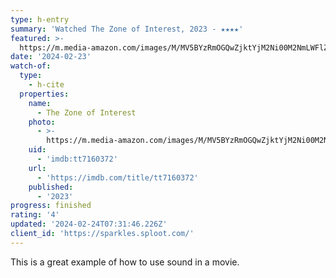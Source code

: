 ```yaml
---
type: h-entry
summary: 'Watched The Zone of Interest, 2023 - ★★★★'
featured: >-
  https://m.media-amazon.com/images/M/MV5BYzRmOGQwZjktYjM2Ni00M2NmLWFlZDYtZGFhM2RkM2VhZDI1XkEyXkFqcGdeQXVyMTM1NjM2ODg1._V1_SX300.jpg
date: '2024-02-23'
watch-of:
  type:
    - h-cite
  properties:
    name:
      - The Zone of Interest
    photo:
      - >-
        https://m.media-amazon.com/images/M/MV5BYzRmOGQwZjktYjM2Ni00M2NmLWFlZDYtZGFhM2RkM2VhZDI1XkEyXkFqcGdeQXVyMTM1NjM2ODg1._V1_SX300.jpg
    uid:
      - 'imdb:tt7160372'
    url:
      - 'https://imdb.com/title/tt7160372'
    published:
      - '2023'
progress: finished
rating: '4'
updated: '2024-02-24T07:31:46.226Z'
client_id: 'https://sparkles.sploot.com/'
---
```

This is a great example of how to use sound in a movie. 
